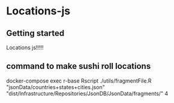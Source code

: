 # Locations-js



## Getting started

Locations js!!!!!


## command to make sushi roll locations

docker-compose exec r-base Rscript ./utils/fragmentFile.R "jsonData/countries+states+cities.json" "dist/Infrastructure/Repositories/JsonDB/JsonData/fragments/" 4